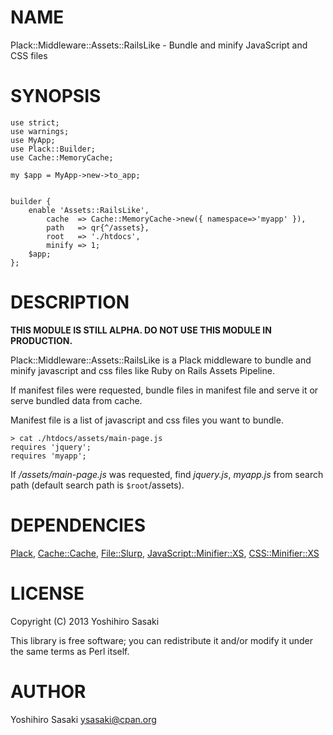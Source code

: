 # NAME

Plack::Middleware::Assets::RailsLike - Bundle and minify JavaScript and CSS files

# SYNOPSIS

    use strict;
    use warnings;
    use MyApp;
    use Plack::Builder;
    use Cache::MemoryCache;

    my $app = MyApp->new->to_app;
    

    builder {
        enable 'Assets::RailsLike',
            cache  => Cache::MemoryCache->new({ namespace=>'myapp' }),
            path   => qr{^/assets},
            root   => './htdocs',
            minify => 1;
        $app;
    };

# DESCRIPTION

__THIS MODULE IS STILL ALPHA. DO NOT USE THIS MODULE IN PRODUCTION.__

Plack::Middleware::Assets::RailsLike is a Plack middleware to bundle and minify 
javascript and css files like Ruby on Rails Assets Pipeline.

If manifest files were requested, bundle files in manifest file and serve it or
serve bundled data from cache.

Manifest file is a list of javascript and css files you want to bundle.

    > cat ./htdocs/assets/main-page.js
    requires 'jquery';
    requires 'myapp';

If _/assets/main-page.js_ was requested, find _jquery.js_, _myapp.js_ from search path (default search path is `$root`/assets).

# DEPENDENCIES

[Plack](http://search.cpan.org/perldoc?Plack), [Cache::Cache](http://search.cpan.org/perldoc?Cache::Cache), [File::Slurp](http://search.cpan.org/perldoc?File::Slurp), [JavaScript::Minifier::XS](http://search.cpan.org/perldoc?JavaScript::Minifier::XS), [CSS::Minifier::XS](http://search.cpan.org/perldoc?CSS::Minifier::XS)

# LICENSE

Copyright (C) 2013 Yoshihiro Sasaki

This library is free software; you can redistribute it and/or modify
it under the same terms as Perl itself.

# AUTHOR

Yoshihiro Sasaki <ysasaki@cpan.org>
